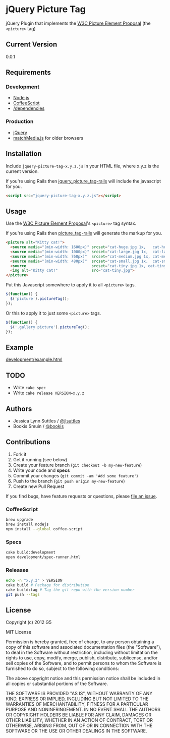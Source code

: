 # jQuery Picture Tag

jQuery Plugin that implements the [W3C Picture Element Proposal](http://www.w3.org/community/respimg/) (the `<picture>` tag)


## Current Version

0.0.1


## Requirements

### Development

- [Node.js](http://nodejs.org)
- [CoffeeScript](http://coffeescript.org)
- [/dependencies](https://github.com/G5/jquery-picture-tag/tree/master/dependencies)

### Production

* [jQuery](http://jquery.com)
* [matchMedia.js](https://github.com/paulirish/matchMedia.js) for older browsers


## Installation

Include `jquery-picture-tag-x.y.z.js` in your HTML file, where x.y.z is the current version.

If you're using Rails then [jquery_picture_tag-rails](https://github.com/G5/jquery-picture-tag) will include the javascript for you.

```html
<script src="jquery-picture-tag-x.y.z.js"></script>
```


## Usage

Use the [W3C Picture Element Proposal](http://www.w3.org/community/respimg/)'s `<picture>` tag syntax.

If you're using Rails then [picture_tag-rails](https://github.com/G5/picture_tag-rails) will generate the markup for you.

```html
<picture alt="Kitty cat!">
  <source media="(min-width: 1600px)" srcset="cat-huge.jpg 1x,   cat-huge@2x.jpg 2x">
  <source media="(min-width: 1000px)" srcset="cat-large.jpg 1x,  cat-large@2x.jpg 2x">
  <source media="(min-width: 768px)"  srcset="cat-medium.jpg 1x, cat-medium@2x.jpg 2x">
  <source media="(min-width: 480px)"  srcset="cat-small.jpg 1x,  cat-small@2x.jpg 2x">
  <source                             srcset="cat-tiny.jpg 1x, cat-tiny@2x.jpg 2x">
  <img alt="Kitty cat!"               src="cat-tiny.jpg">
</picture>
```

Put this Javascript somewhere to apply it to all `<picture>` tags.

```javascript
$(function() {
  $('picture').pictureTag();
});
```

Or this to apply it to just some `<picture>` tags.

```javascript
$(function() {
  $('.gallery picture').pictureTag();
});
```


## Example

[development/example.html](https://github.com/G5/jquery-picture-tag/blob/master/development/example.html)

## TODO

- Write `cake spec`
- Write `cake release VERSION=x.y.z`


## Authors

* Jessica Lynn Suttles / [@jlsuttles](https:github.com/jlsuttles)
* Bookis Smuin / [@bookis](https:github.com/bookis)


## Contributions

1. Fork it
2. Get it running (see below)
3. Create your feature branch (`git checkout -b my-new-feature`)
4. Write your code and **specs**
5. Commit your changes (`git commit -am 'Add some feature'`)
6. Push to the branch (`git push origin my-new-feature`)
7. Create new Pull Request

If you find bugs, have feature requests or questions, please
[file an issue](https://github.com/G5/jquery-picture-tag/issues).

### CoffeeScript

```bash
brew upgrade
brew install nodejs
npm install --global coffee-script
```

### Specs

```bash
cake build:development
open development/spec-runner.html
```

### Releases

```bash
echo -n "x.y.z" > VERSION
cake build # Package for distribution
cake build:tag # Tag the git repo with the version number
git push --tags
```


## License

Copyright (c) 2012 G5

MIT License

Permission is hereby granted, free of charge, to any person obtaining
a copy of this software and associated documentation files (the
"Software"), to deal in the Software without restriction, including
without limitation the rights to use, copy, modify, merge, publish,
distribute, sublicense, and/or sell copies of the Software, and to
permit persons to whom the Software is furnished to do so, subject to
the following conditions:

The above copyright notice and this permission notice shall be
included in all copies or substantial portions of the Software.

THE SOFTWARE IS PROVIDED "AS IS", WITHOUT WARRANTY OF ANY KIND,
EXPRESS OR IMPLIED, INCLUDING BUT NOT LIMITED TO THE WARRANTIES OF
MERCHANTABILITY, FITNESS FOR A PARTICULAR PURPOSE AND
NONINFRINGEMENT. IN NO EVENT SHALL THE AUTHORS OR COPYRIGHT HOLDERS BE
LIABLE FOR ANY CLAIM, DAMAGES OR OTHER LIABILITY, WHETHER IN AN ACTION
OF CONTRACT, TORT OR OTHERWISE, ARISING FROM, OUT OF OR IN CONNECTION
WITH THE SOFTWARE OR THE USE OR OTHER DEALINGS IN THE SOFTWARE.
